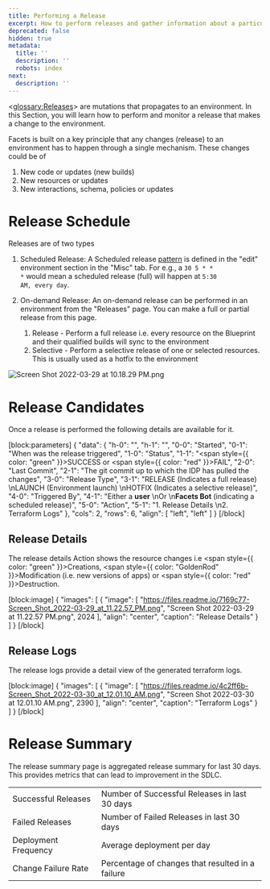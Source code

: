 ```yaml
---
title: Performing a Release
excerpt: How to perform releases and gather information about a particular release
deprecated: false
hidden: true
metadata:
  title: ''
  description: ''
  robots: index
next:
  description: ''
---
```

<<glossary:Releases>> are mutations that propagates to an environment. In this Section, you will learn how to perform and monitor a release that makes a change to the environment.

Facets is built on a key principle that any changes (release) to an environment has to happen through a single mechanism. These changes could be of

1. New code or updates (new builds)
2. New resources or updates
3. New interactions, schema, policies or updates

# Release Schedule

Releases are of two types

1. Scheduled Release: A Scheduled release [pattern](https://crontab.guru/) is defined in the "edit" environment section in the "Misc" tab. For e.g., a <code>30 5 * * *</code> would mean a scheduled release (full) will happen at <code>5:30 AM, every day</code>.
2. On-demand Release: An on-demand release can be performed in an environment from the "Releases" page. You can make a full or partial release from this page.

   1. Release - Perform a full release i.e. every resource on the Blueprint and their qualified builds will sync to the environment
   2. Selective - Perform a selective release of one or selected resources. This is usually used as a hotfix to the environment

![](https://files.readme.io/ca75549-Screen_Shot_2022-03-29_at_10.18.29_PM.png "Screen Shot 2022-03-29 at 10.18.29 PM.png")

# Release Candidates

Once a release is performed the following details are available for it.

[block:parameters]
{
  "data": {
    "h-0": "",
    "h-1": "",
    "0-0": "Started",
    "0-1": "When was the release triggered",
    "1-0": "Status",
    "1-1": "<span style={{ color: \"green\" }}>SUCCESS</span> or <span style={{ color: \"red\" }}>FAIL</span>",
    "2-0": "Last Commit",
    "2-1": "The git commit up to which the IDP has pulled the changes",
    "3-0": "Release Type",
    "3-1": "RELEASE (Indicates a full release)  \nLAUNCH (Environment launch)  \nHOTFIX (Indicates a selective release)",
    "4-0": "Triggered By",
    "4-1": "Either a **user**  \nOr  \n**Facets Bot** (indicating a scheduled release)",
    "5-0": "Action",
    "5-1": "1. Release Details  \n2. Terraform Logs"
  },
  "cols": 2,
  "rows": 6,
  "align": [
    "left",
    "left"
  ]
}
[/block]

## Release Details

The release details Action shows the resource changes i.e <span style={{ color: "green" }}>Creations</span>, <span style={{ color: "GoldenRod" }}>Modification</span> (i.e. new versions of apps) or <span style={{ color: "red" }}>Destruction</span>.

[block:image]
{
  "images": [
    {
      "image": [
        "https://files.readme.io/7169c77-Screen_Shot_2022-03-29_at_11.22.57_PM.png",
        "Screen Shot 2022-03-29 at 11.22.57 PM.png",
        2024
      ],
      "align": "center",
      "caption": "Release Details"
    }
  ]
}
[/block]

## Release Logs

The release logs provide a detail view of the generated terraform logs.

[block:image]
{
  "images": [
    {
      "image": [
        "https://files.readme.io/4c2ff6b-Screen_Shot_2022-03-30_at_12.01.10_AM.png",
        "Screen Shot 2022-03-30 at 12.01.10 AM.png",
        2390
      ],
      "align": "center",
      "caption": "Terraform Logs"
    }
  ]
}
[/block]

# Release Summary

The release summary page is aggregated release summary for last 30 days. This provides metrics that can lead to improvement in the SDLC.

|                      |                                                  |
| :------------------- | :----------------------------------------------- |
| Successful Releases  | Number of Successful Releases in last 30 days    |
| Failed Releases      | Number of Failed Releases in last 30 days        |
| Deployment Frequency | Average deployment per day                       |
| Change Failure Rate  | Percentage of changes that resulted in a failure |